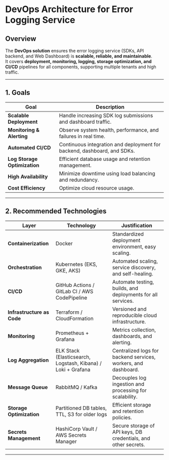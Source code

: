 # DevOps Architecture for Error Logging Service

## **Overview**

The **DevOps solution** ensures the error logging service (SDKs, API backend, and Web Dashboard) is **scalable, reliable, and maintainable**.  
It covers **deployment, monitoring, logging, storage optimization, and CI/CD** pipelines for all components, supporting multiple tenants and high traffic.

---

## **1. Goals**

| Goal | Description |
|------|-------------|
| **Scalable Deployment** | Handle increasing SDK log submissions and dashboard traffic. |
| **Monitoring & Alerting** | Observe system health, performance, and failures in real time. |
| **Automated CI/CD** | Continuous integration and deployment for backend, dashboard, and SDKs. |
| **Log Storage Optimization** | Efficient database usage and retention management. |
| **High Availability** | Minimize downtime using load balancing and redundancy. |
| **Cost Efficiency** | Optimize cloud resource usage. |

---

## **2. Recommended Technologies**

| Layer | Technology | Justification |
|-------|------------|---------------|
| **Containerization** | Docker | Standardized deployment environment, easy scaling. |
| **Orchestration** | Kubernetes (EKS, GKE, AKS) | Automated scaling, service discovery, and self-healing. |
| **CI/CD** | GitHub Actions / GitLab CI / AWS CodePipeline | Automate testing, builds, and deployments for all services. |
| **Infrastructure as Code** | Terraform / CloudFormation | Versioned and reproducible cloud infrastructure. |
| **Monitoring** | Prometheus + Grafana | Metrics collection, dashboards, and alerting. |
| **Log Aggregation** | ELK Stack (Elasticsearch, Logstash, Kibana) / Loki + Grafana | Centralized logs for backend services, workers, and dashboard. |
| **Message Queue** | RabbitMQ / Kafka | Decouples log ingestion and processing for scalability. |
| **Storage Optimization** | Partitioned DB tables, TTL, S3 for older logs | Efficient storage and retention policies. |
| **Secrets Management** | HashiCorp Vault / AWS Secrets Manager | Secure storage of API keys, DB credentials, and other secrets. |

---

